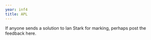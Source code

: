 ```yaml
---
year: inf4
title: APL
---
```


If anyone sends a solution to Ian Stark for marking, perhaps post the feedback here.
